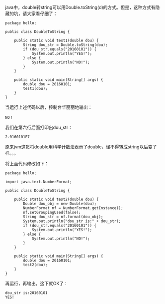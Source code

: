 java中，double转string可以用Double.toString(d)的方式。但是，这种方式有隐藏的坑，请大家看仔细了：  

```
package hello;

public class DoubleToString {
    
    public static void test1(double dou) {
        String dou_str = Double.toString(dou);
        if (dou_str.equals("20160101")) {
            System.out.println("YES!");
        } else {
            System.out.println("NO!");
        }
    }
    
    public static void main(String[] args) {
        double dou = 20160101;
        test1(dou);
    }
}
```  

当运行上述代码以后，控制台华丽丽地输出：  

```
NO！
```  

我们在第六行后面打印出dou_str：  

```
2.0160101E7
```  

原来jvm这货将double用科学计数法表示了double，怪不得转成string以后变了样。。。  

将上面代码修改如下：  

```
package hello;

import java.text.NumberFormat;

public class DoubleToString {
	
    public static void test2(double dou) {
        Double dou_obj = new Double(dou);
        NumberFormat nf = NumberFormat.getInstance();
        nf.setGroupingUsed(false);
        String dou_str = nf.format(dou_obj);
        System.out.println("dou_str is:" + dou_str);
        if (dou_str.equals("20160101")) {
        	System.out.println("YES!");
        } else {
        	System.out.println("NO!");
        }
    }
	
	public static void main(String[] args) {
		double dou = 20160101;
		test2(dou);
	}
}
```  

再运行，再输出，这下就OK了：  

```
dou_str is:20160101
YES!
```  